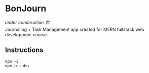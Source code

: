 # BonJourn
*under construction 🏗️*  
Journaling + Task Management app created for MERN fullstack web development course

## Instructions
```shell
npm -i
npm run dev
```